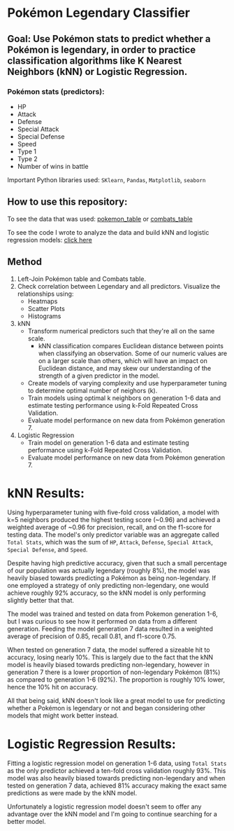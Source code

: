 # Pokémon Legendary Classifier
## Goal: Use Pokémon stats to predict whether a Pokémon is legendary, in order to practice classification algorithms like K Nearest Neighbors (kNN) or Logistic Regression.

### Pokémon stats (predictors):
* HP
* Attack
* Defense
* Special Attack
* Special Defense
* Speed
* Type 1
* Type 2
* Number of wins in battle

Important Python libraries used: `SKlearn`, `Pandas`, `Matplotlib`, `seaborn`

## How to use this repository:
To see the data that was used: [pokemon_table](https://github.com/papir805/pokemon_classification/blob/main/pokemon_data/Pokemon_with_correct_pkmn_numbers.csv) or [combats_table](https://github.com/papir805/pokemon_classification/blob/main/pokemon_data/combats.csv)

To see the code I wrote to analyze the data and build kNN and logistic regression models: [click here](https://github.com/papir805/pokemon_classification/blob/main/pkmn_legendary_classification_knn.ipynb)

## Method
1) Left-Join Pokémon table and Combats table.
2) Check correlation between Legendary and all predictors.  Visualize the relationships using:
    - Heatmaps
    - Scatter Plots
    - Histograms
3) kNN
    - Transform numerical predictors such that they're all on the same scale.  
        - kNN classification compares Euclidean distance between points when classifying an observation.  Some of our numeric values are on a larger scale than others, which will have an impact on Euclidean distance, and may skew our understanding of the strength of a given predictor in the model.
    - Create models of varying complexity and use hyperparameter tuning to determine optimal number of neighors (k).
    - Train models using optimal k neighbors on generation 1-6 data and estimate testing performance using k-Fold Repeated Cross Validation.
    - Evaluate model performance on new data from Pokémon generation 7.
4) Logistic Regression
    - Train model on generation 1-6 data and estimate testing performance using k-Fold Repeated Cross Validation.
    - Evaluate model performance on new data from Pokémon generation 7.


# kNN Results:
Using hyperparameter tuning with five-fold cross validation, a model with k=5 neighbors produced the highest testing score (~0.96) and achieved a weighted average of ~0.96 for precision, recall, and on the f1-score for testing data.  The model's only predictor variable was an aggregate called `Total Stats`, which was the sum of `HP`, `Attack`, `Defense`, `Special Attack`, `Special Defense`, and `Speed`.

Despite having high predictive accuracy, given that such a small percentage of our population was actually legendary (roughly 8%), the model was heavily biased towards predicting a Pokémon as being non-legendary.  If one employed a strategy of only predicting non-legendary, one would achieve roughly 92% accuracy, so the kNN model is only performing slightly better that that. 

The model was trained and tested on data from Pokemon generation 1-6, but I was curious to see how it performed on data from a different generation.  Feeding the model generation 7 data resulted in a weighted average of precision of 0.85, recall 0.81, and f1-score 0.75.

When tested on generation 7 data, the model suffered a sizeable hit to accuracy, losing nearly 10%.  This is largely due to the fact that the kNN model is heavily biased towards predicting non-legendary, however in generation 7 there is a lower proportion of non-legendary Pokémon (81%) as compared to generation 1-6 (92%).  The proportion is roughly 10% lower, hence the 10% hit on accuracy.

All that being said, kNN doesn't look like a great model to use for predicting whether a Pokémon is legendary or not and began considering other models that might work better instead.

# Logistic Regression Results:
Fitting a logistic regression model on generation 1-6 data, using `Total Stats` as the only predictor achieved a ten-fold cross validation roughly 93%.  This model was also heavily biased towards predicting non-legendary and when tested on generation 7 data, achieved 81% accuracy making the exact same predictions as were made by the kNN model.  

Unfortunately a logistic regression model doesn't seem to offer any advantage over the kNN model and I'm going to continue searching for a better model.

